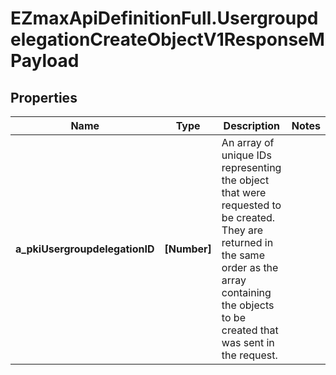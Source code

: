 # EZmaxApiDefinitionFull.UsergroupdelegationCreateObjectV1ResponseMPayload

## Properties

Name | Type | Description | Notes
------------ | ------------- | ------------- | -------------
**a_pkiUsergroupdelegationID** | **[Number]** | An array of unique IDs representing the object that were requested to be created.  They are returned in the same order as the array containing the objects to be created that was sent in the request. | 


